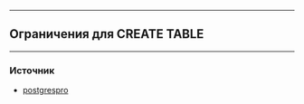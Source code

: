 ***
## Ограничения для CREATE TABLE



***
### Источник

- [postgrespro](https://postgrespro.ru/docs/postgresql/9.5/ddl-constraints)

